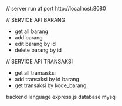 // server run at port http://localhost:8080

//  SERVICE API BARANG
- get all barang 
- add barang
- edit barang by id
- delete barang by id

// SERVICE API TRANSAKSI 
- get all transasksi
- add transaksi by id barang
- get transaksi by kode_barang

backend language express.js
database mysql